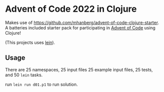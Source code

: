 # Advent of Code 2022 in Clojure

Makes use of https://github.com/mhanberg/advent-of-code-clojure-starter. A batteries included starter pack for participating in [Advent of Code](https://www.adventofcode.com) using Clojure!

(This projects uses [lein](https://github.com/technomancy/leiningen)).

## Usage

There are 25 namespaces, 25 input files 25 example input files, 25 tests, and 50 `lein` tasks. 

run `lein run d01.p1` to run solution.

